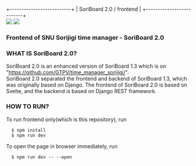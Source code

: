 +--------------------------+
| SoriBoard 2.0 / frontend |
+--------------------------+  
<a href="https://kit.svelte.dev/"><img src="https://img.shields.io/badge/Svelte-4A4A55?style=for-the-badge&logo=svelte&logoColor=FF3E00"/></a>
<a href="https://tailwindcss.com/"><img src="https://img.shields.io/badge/Tailwind_CSS-38B2AC?style=for-the-badge&logo=tailwind-css&logoColor=white"/></a>
### Frontend of SNU Sorijigi time manager - SoriBoard 2.0

### WHAT IS SoriBoard 2.0?

SoriBoard 2.0 is an enhanced version of SoriBoard 1.3 which is on
"https://github.com/GTPV/time_manager_sorijigi/".  
SoriBoard 2.0 separated the frontend and backend of SoriBoard 1.3,
which was originally based on Django. The frontend of SoriBoard 2.0 is
based on Svelte, and the backend is based on Django REST framework.


### HOW TO RUN?

To run frontend only(which is this repository), run
```
  $ npm install
  $ npm run dev
```
To open the page in browser immediately, run
```
  $ npm run dev -- --open
```
